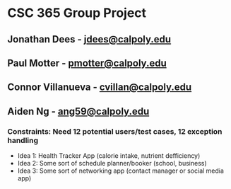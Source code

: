 # CSC 365 Group Project
## Jonathan Dees - jdees@calpoly.edu
## Paul Motter - pmotter@calpoly.edu
## Connor Villanueva - cvillan@calpoly.edu
## Aiden Ng - ang59@calpoly.edu

### Constraints: Need 12 potential users/test cases, 12 exception handling

- Idea 1: Health Tracker App (calorie intake, nutrient defficiency) 
- Idea 2: Some sort of schedule planner/booker (school, business)
- Idea 3: Some sort of networking app (contact manager or social media app)